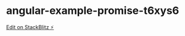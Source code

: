 # angular-example-promise-t6xys6

[Edit on StackBlitz ⚡️](https://stackblitz.com/edit/angular-example-promise-t6xys6)